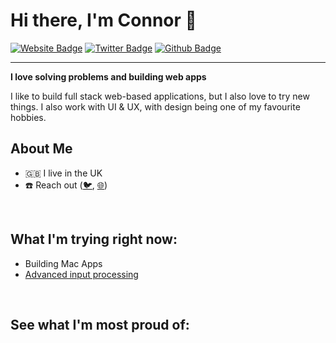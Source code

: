 # Hi there, I'm Connor 👋

<p><a href="https://www.connorjarrett.com/"><img src="https://img.shields.io/badge/-connorjarrett.com-f7f016?style=flat-square&amp;labelColor=f7f016&amp;logo=Google-Chrome&amp;logoColor=black&amp;link=https://www.connorjarrett.com/" alt="Website Badge"></a> <a href="https://twitter.com/ConnorJrt"><img src="https://img.shields.io/badge/-@ConnorJrt-1DA1F2?style=flat-square&amp;labelColor=1DA1F2&amp;logo=Twitter&amp;logoColor=white&amp;link=https://twitter.com/ConnorJrt" alt="Twitter Badge"></a> <a href="https://github.com/conjardev"><img src="https://img.shields.io/badge/-conjardev-e8e8e8?style=flat-square&amp;labelColor=e8e8e8&amp;logo=GitHub&amp;logoColor=black&amp;link=https://github.com/conjardev" alt="Github Badge"></a></p>

----

**I love solving problems and building web apps**

I like to build full stack web-based applications, but I also love to try new things. I also work with UI & UX, with design being one of my favourite hobbies.

## About Me
- :gb: I live in the UK
- :phone: Reach out ([:bird:](https://twitter.com/connorjrt), [:globe_with_meridians:](https://connorjarrett.com))

<br>

## What I'm trying right now:
- Building Mac Apps
- [Advanced input processing](https://github.com/conjardev/chatbot)

<br>

## See what I'm most proud of:
